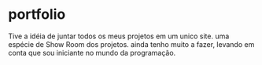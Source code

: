 # portfolio
Tive a idéia de juntar todos os meus projetos em um unico site. uma espécie de Show Room dos projetos. ainda tenho muito a fazer, levando em conta que sou iniciante no mundo da programação.
